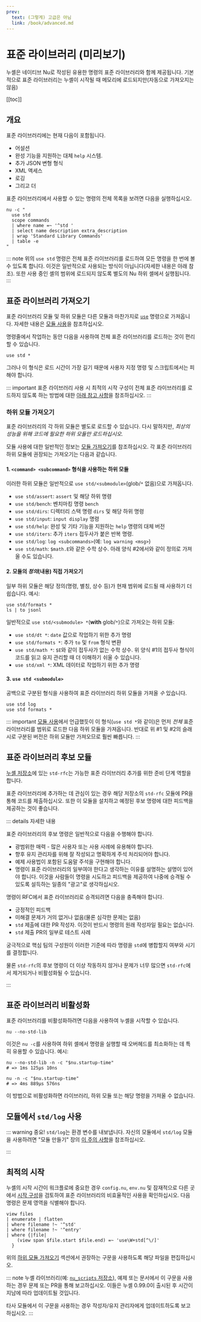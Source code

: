 ```yaml
---
prev:
  text: (그렇게) 고급은 아님
  link: /book/advanced.md
---
```

# 표준 라이브러리 (미리보기)

누셸은 네이티브 Nu로 작성된 유용한 명령의 표준 라이브러리와 함께 제공됩니다. 기본적으로 표준 라이브러리는 누셸이 시작될 때 메모리에 로드되지만(자동으로 가져오지는 않음)

[[toc]]

## 개요

표준 라이브러리에는 현재 다음이 포함됩니다.

- 어설션
- 완성 기능을 지원하는 대체 `help` 시스템.
- 추가 JSON 변형 형식
- XML 액세스
- 로깅
- 그리고 더

표준 라이브러리에서 사용할 수 있는 명령의 전체 목록을 보려면 다음을 실행하십시오.

```nu
nu -c "
  use std
  scope commands
  | where name =~ '^std '
  | select name description extra_description
  | wrap 'Standard Library Commands'
  | table -e
"
```

::: note
위의 `use std` 명령은 전체 표준 라이브러리를 로드하여 모든 명령을 한 번에 볼 수 있도록 합니다. 이것은 일반적으로 사용되는 방식이 아닙니다(자세한 내용은 아래 참조). 또한 사용 중인 셸의 범위에 로드되지 않도록 별도의 Nu 하위 셸에서 실행됩니다.
:::

## 표준 라이브러리 가져오기

표준 라이브러리 모듈 및 하위 모듈은 다른 모듈과 마찬가지로 [`use`](/commands/docs/use.md) 명령으로 가져옵니다. 자세한 내용은 [모듈 사용](./modules/using_modules.md)을 참조하십시오.

명령줄에서 작업하는 동안 다음을 사용하여 전체 표준 라이브러리를 로드하는 것이 편리할 수 있습니다.

```nu
use std *
```

그러나 이 형식은 로드 시간이 가장 길기 때문에 사용자 지정 명령 및 스크립트에서는 피해야 합니다.

::: important 표준 라이브러리 사용 시 최적의 시작
구성이 전체 표준 라이브러리를 로드하지 않도록 하는 방법에 대한 [아래 참고 사항](#optimal-startup)을 참조하십시오.
:::

### 하위 모듈 가져오기

표준 라이브러리의 각 하위 모듈은 별도로 로드할 수 있습니다. 다시 말하지만, _최상의 성능을 위해 코드에 필요한 하위 모듈만 로드하십시오._

모듈 사용에 대한 일반적인 정보는 [모듈 가져오기](./modules/using_modules.md#importing-modules)를 참조하십시오. 각 표준 라이브러리 하위 모듈에 권장되는 가져오기는 다음과 같습니다.

#### 1. `<command> <subcommand>` 형식을 사용하는 하위 모듈

이러한 하위 모듈은 일반적으로 `use std/<submodule>`(glob/`*` 없음)으로 가져옵니다.

- `use std/assert`: `assert` 및 해당 하위 명령
- `use std/bench`: 벤치마킹 명령 `bench`
- `use std/dirs`: 디렉터리 스택 명령 `dirs` 및 해당 하위 명령
- `use std/input`: `input display` 명령
- `use std/help`: 완성 및 기타 기능을 지원하는 `help` 명령의 대체 버전
- `use std/iters`: 추가 `iters` 접두사가 붙은 반복 명령.
- `use std/log`: `log <subcommands>`(예: `log warning <msg>`)
- `use std/math`: `$math.E`와 같은 수학 상수. 아래 양식 #2에서와 같이 정의로 가져올 수도 있습니다.

#### 2. 모듈의 _정의_(내용) 직접 가져오기

일부 하위 모듈은 해당 정의(명령, 별칭, 상수 등)가 현재 범위에 로드될 때 사용하기 더 쉽습니다. 예시:

```nu
use std/formats *
ls | to jsonl
```

일반적으로 `use std/<submodule> *`(**with** glob/`*`)으로 가져오는 하위 모듈:

- `use std/dt *`: `date` 값으로 작업하기 위한 추가 명령
- `use std/formats *`: 추가 `to` 및 `from` 형식 변환
- `use std/math *`: `$E`와 같이 접두사가 없는 수학 상수. 위 양식 #1의 접두사 형식이 코드를 읽고 유지 관리할 때 더 이해하기 쉬울 수 있습니다.
- `use std/xml *`: XML 데이터로 작업하기 위한 추가 명령

#### 3. `use std <submodule>`

공백으로 구분된 형식을 사용하여 표준 라이브러리 하위 모듈을 가져올 _수_ 있습니다.

```nu
use std log
use std formats *
```

::: important
[모듈 사용](./modules/using_modules.md#module-definitions)에서 언급했듯이 이 형식(`use std *`와 같이)은 먼저 _전체_ 표준 라이브러리를 범위로 로드한 다음 하위 모듈을 가져옵니다. 반대로 위 #1 및 #2의 슬래시로 구분된 버전은 하위 모듈만 가져오므로 훨씬 빠릅니다.
:::

## 표준 라이브러리 후보 모듈

[누셸 저장소](https://github.com/nushell/nushell/tree/main/crates/nu-std/std-rfc)에 있는 `std-rfc`는 가능한 표준 라이브러리 추가를 위한 준비 단계 역할을 합니다.

표준 라이브러리에 추가하는 데 관심이 있는 경우 해당 저장소의 `std-rfc` 모듈에 PR을 통해 코드를 제출하십시오. 또한 이 모듈을 설치하고 예정된 후보 명령에 대한 피드백을 제공하는 것이 좋습니다.

::: details 자세한 내용

표준 라이브러리의 후보 명령은 일반적으로 다음을 수행해야 합니다.

- 광범위한 매력 - 많은 사용자 또는 사용 사례에 유용해야 합니다.
- 향후 유지 관리자를 위해 잘 작성되고 명확하게 주석 처리되어야 합니다.
- 예제 사용법이 포함된 도움말 주석을 구현해야 합니다.
- 명령이 표준 라이브러리의 일부여야 한다고 생각하는 이유를 설명하는 설명이 있어야 합니다. 이것을 사람들이 명령을 시도하고 피드백을 제공하여 나중에 승격될 수 있도록 설득하는 일종의 "광고"로 생각하십시오.

명령이 RFC에서 표준 라이브러리로 승격되려면 다음을 충족해야 합니다.

- 긍정적인 피드백
- 미해결 문제가 거의 없거나 없음(물론 심각한 문제는 없음)
- `std` 제출에 대한 PR 작성자. 이것이 반드시 명령의 원래 작성자일 필요는 없습니다.
- `std` 제출 PR의 일부로 테스트 사례

궁극적으로 핵심 팀의 구성원이 이러한 기준에 따라 명령을 `std`에 병합할지 여부와 시기를 결정합니다.

물론 `std-rfc`의 후보 명령이 더 이상 작동하지 않거나 문제가 너무 많으면 `std-rfc`에서 제거되거나 비활성화될 수 있습니다.

:::

## 표준 라이브러리 비활성화

표준 라이브러리를 비활성화하려면 다음을 사용하여 누셸을 시작할 수 있습니다.

```nu
nu --no-std-lib
```

이것은 `nu -c`를 사용하여 하위 셸에서 명령을 실행할 때 오버헤드를 최소화하는 데 특히 유용할 수 있습니다. 예시:

```nu
nu --no-std-lib -n -c "$nu.startup-time"
# => 1ms 125µs 10ns

nu -n -c "$nu.startup-time"
# => 4ms 889µs 576ns
```

이 방법으로 비활성화하면 라이브러리, 하위 모듈 또는 해당 명령을 가져올 수 없습니다.

## 모듈에서 `std/log` 사용

::: warning 중요!
`std/log`는 환경 변수를 내보냅니다. 자신의 모듈에서 `std/log` 모듈을 사용하려면 "모듈 만들기" 장의 [이 주의 사항](./modules/creating_modules.md#export-env-runs-only-when-the-use-call-is-evaluated)을 참조하십시오.

:::

## 최적의 시작

누셸의 시작 시간이 워크플로에 중요한 경우 `config.nu`, `env.nu` 및 잠재적으로 다른 곳에서 [시작 구성]([./configuration.md])을 검토하여 표준 라이브러리의 비효율적인 사용을 확인하십시오. 다음 명령은 문제 영역을 식별해야 합니다.

```nu
view files
| enumerate | flatten
| where filename !~ '^std'
| where filename !~ '^entry'
| where {|file|
    (view span $file.start $file.end) =~ 'use\W+std[^\/]'
  }
```

위의 [하위 모듈 가져오기](#importing-submodules) 섹션에서 권장하는 구문을 사용하도록 해당 파일을 편집하십시오.

::: note
누셸 라이브러리(예: [`nu_scripts` 저장소](https://github.com/nushell/nu_scripts)), 예제 또는 문서에서 이 구문을 사용하는 경우 문제 또는 PR을 통해 보고하십시오. 이들은 누셸 0.99.0이 출시된 후 시간이 지남에 따라 업데이트될 것입니다.

타사 모듈에서 이 구문을 사용하는 경우 작성자/유지 관리자에게 업데이트하도록 보고하십시오.
:::
